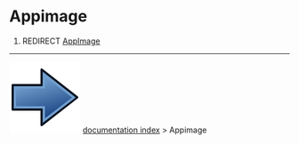 # Appimage
1.  REDIRECT [AppImage](AppImage.md)



---
![](images/Button_right.svg) [documentation index](../README.md) > Appimage
